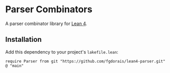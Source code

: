 # Parser Combinators

A parser combinator library for [Lean 4](https://leanprover.github.io/).

## Installation

Add this dependency to your project's `lakefile.lean`:

```lean
require Parser from git "https://github.com/fgdorais/lean4-parser.git" @ "main"
```
